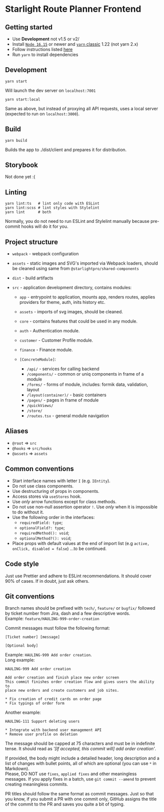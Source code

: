 # Starlight Route Planner Frontend

## Getting started

- Use **Development** not v1.5 or v2/
- Install [`Node 16.15`](https://nodejs.org/en/) or newer and [`yarn` classic](https://classic.yarnpkg.com/en/docs/install) 1.22 (not yarn 2.x)
- Follow instructions listed [here](https://github.com/Starlightpro/starlight-shared-libs/blob/master/README.md)
- Run `yarn` to install dependencies

## Development

```shell
yarn start
```

Will launch the dev server on `localhost:7001`

```shell
yarn start:local
```

Same as above, but instead of proxying all API requests, uses a local server (expected to run on `localhost:3000`).

## Build

```shell
yarn build
```

Builds the app to ./dist/client and prepares it for distribution.

## Storybook

Not done yet :(

## Linting

```shell
yarn lint:ts   # lint only code with ESLint
yarn lint:scss # lint styles with Stylelint
yarn lint      # both
```

Normally, you do not need to run ESLint and Stylelint manually because pre-commit hooks will do it for you.

## Project structure

- `webpack` - webpack configuration
- `assets` - static images and SVG's imported via Webpack loaders, should be cleaned using same from `@starlightpro/shared-components`
- `dist` - build artifacts
- `src` - application development directory, contains modules:

  - `app` - entrypoint to application, mounts app, renders routes, applies providers for theme, auth, inits history etc.
  - `assets` - imports of svg images, should be cleaned.
  - `core` - contains features that could be used in any module.
  - `auth` - Authentication module.
  - `customer` - Customer Profile module.
  - `finance` - Finance module.
  - `[ConcreteModule]`:

    - `/api/` - services for calling backend
    - `/components/` - common or uniq components in frame of a module
    - `/forms/` - forms of module, includes: formik data, validation, layout
    - `/layout(container)/` - basic containers
    - `/pages/` - pages in frame of module
    - `/quickViews/`
    - `/store/`
    - `/routes.tsx` - general module navigation

## Aliases

- `@root` => `src`
- `@hooks` => `src/hooks`
- `@assets` => `assets`

## Common conventions

- Start interface names with letter `I` (e.g. `IEntity`).
- Do not use class components.
- Use destructuring of props in components.
- Access stores via `useStores` hook.
- Use _only_ arrow functions except for class methods.
- Do not use non-null assertion operator `!`. Use _only_ when it is impossible to do without it.
- Use the following order in the interfaces:
  - `requiredField: type`;
  - `optionalField?: type`;
  - `requiredMethod(): void`;
  - `optionalMethod?(): void`;
- Place props with default values at the end of import list (e.g `active, onClick, disabled = false`)
  ...to be continued.

## Code style

Just use Prettier and adhere to ESLint recommendations. It should cover 90% of cases. If in doubt, just ask others.

## Git conventions

Branch names should be prefixed with `tech/`, `feature/` or `bugfix/` followed by ticket number from Jira,
dash and a few descriptive words.  
Example: `feature/HAULING-999-order-creation`

Commit messages must follow the following format:

```text
[Ticket number] [message]

[Optional body]
```

Example: `HAULING-999 Add order creation`.  
Long example:

```text
HAULING-999 Add order creation

Add order creation and finish place new order screen
This commit finishes order creation flow and gives users the ability to
place new orders and create customers and job sites.

* Fix creation of credit cards on order page
* Fix typings of order form
```

Another example:

```text
HAULING-111 Support deleting users

* Integrate with backend user management API
* Remove user profile on deletion
```

The message should be capped at 75 characters and must be in indefinite tense. It should read as _'\[If accepted, this commit will\] add order creation'_.

If provided, the body might include a detailed header, long description and a list of changes with bullet points, all of which are optional (you can use `*` in Markdown).  
Please, DO NOT use `fixes`, `applied fixes` and other meaningless messages. If you apply fixes in a batch, use
`git commit --amend` to prevent creating meaningless commits.

PR titles should follow the same format as commit messages. Just so that you know, if you submit a PR with one commit only, GitHub assigns the title of the commit to the PR and saves you quite a bit of typing.
